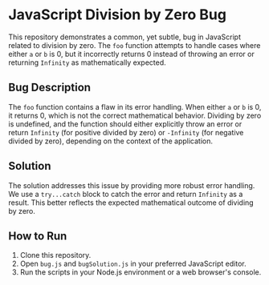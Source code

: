 # JavaScript Division by Zero Bug

This repository demonstrates a common, yet subtle, bug in JavaScript related to division by zero. The `foo` function attempts to handle cases where either `a` or `b` is 0, but it incorrectly returns 0 instead of throwing an error or returning `Infinity` as mathematically expected.

## Bug Description
The `foo` function contains a flaw in its error handling. When either `a` or `b` is 0, it returns 0, which is not the correct mathematical behavior. Dividing by zero is undefined, and the function should either explicitly throw an error or return `Infinity` (for positive divided by zero) or `-Infinity` (for negative divided by zero), depending on the context of the application.

## Solution
The solution addresses this issue by providing more robust error handling. We use a `try...catch` block to catch the error and return `Infinity` as a result.  This better reflects the expected mathematical outcome of dividing by zero.

## How to Run
1. Clone this repository.
2. Open `bug.js` and `bugSolution.js` in your preferred JavaScript editor.
3. Run the scripts in your Node.js environment or a web browser's console.